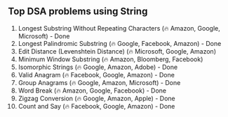 ## Top DSA problems using String

1. Longest Substring Without Repeating Characters (🔥 Amazon, Google, Microsoft) - Done
2. Longest Palindromic Substring (🔥 Google, Facebook, Amazon) - Done
3. Edit Distance (Levenshtein Distance) (🔥 Microsoft, Google, Amazon)
4. Minimum Window Substring (🔥 Amazon, Bloomberg, Facebook)
5. Isomorphic Strings (🔥 Google, Amazon, Adobe) - Done
6. Valid Anagram (🔥 Facebook, Google, Amazon) - Done
7. Group Anagrams (🔥 Google, Amazon, Microsoft) - Done
8. Word Break (🔥 Amazon, Google, Facebook) - Done
9. Zigzag Conversion (🔥 Google, Amazon, Apple) - Done
10. Count and Say (🔥 Facebook, Google, Amazon) - Done
